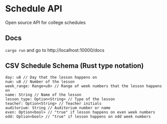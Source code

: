 # Schedule API
Open source API for college schedules

## Docs
`cargo run` and go to http://localhost:10000/docs

## CSV Schedule Schema (Rust type notation)
```
day: u8 // Day that the lesson happens on
num: u8 // Number of the lesson
week_range: Range<u8> // Range of week numbers that the lesson happens on
name: String // Name of the lesson
lesson_type: Option<String> // Type of the lesson
teacher: Option<String> // Teacher initials
auditorium: String // Auditorium number or name
even: Option<bool> // "true" if lesson happens on even week numbers
odd: Option<bool> // "true" if lesson happens on odd week numbers
```
